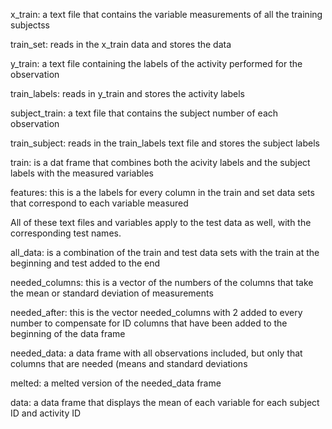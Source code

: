 x_train: a text file that contains the variable measurements of all the training subjectss

train_set: reads in the x_train data and stores the data

y_train: a text file containing the labels of the activity performed for the observation

train_labels: reads in y_train and stores the activity labels

subject_train: a text file that contains the subject number of each observation

train_subject: reads in the train_labels text file and stores the subject labels

train: is a dat frame that combines both the acivity labels and the subject labels with the measured variables

features: this is a the labels for every column in the train and set data sets that correspond to each variable measured

All of these text files and variables apply to the test data as well, with the corresponding test names.

all_data: is a combination of the train and test data sets with the train at the beginning and test added to the end

needed_columns: this is a vector of the numbers of the columns that take the mean or standard deviation of measurements

needed_after: this is the vector needed_columns with 2 added to every number to compensate for ID columns that have
been added to the beginning of the data frame

needed_data: a data frame with all observations included, but only that columns that are needed (means and standard
deviations

melted: a melted version of the needed_data frame

data: a data frame that displays the mean of each variable for each subject ID and activity ID
